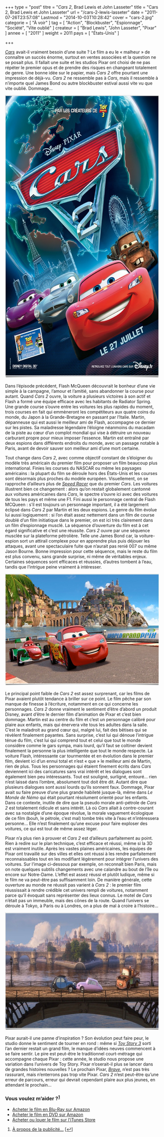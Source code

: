 +++
type = "post"
titre = "<em>Cars 2</em>, Brad Lewis et John Lasseter"
title = "Cars 2, Brad Lewis et John Lasseter"
url = "/cars-2-lewis-lasseter"
date = "2011-07-26T23:57:08"
Lastmod = "2014-10-03T10:28:42"
cover = "cars-2.jpg"
categorie = [ "À voir" ]
tag = [ "Action", "Blockbuster", "Espionnage", "Société", "Vite oublié" ]
createur = [ "Brad Lewis", "John Lasseter", "Pixar" ]
annee = [ "2011" ]
weight = 2011
pays = [ "États-Unis" ]

+++

<p><em><a href="http://voiretmanger.fr/2011/07/25/cars-pixar/">Cars</a></em> avait-il vraiment besoin d&rsquo;une suite ? Le film a eu le &laquo;&nbsp;malheur&nbsp;&raquo; de connaître un succès énorme, surtout en ventes associées et la question ne se posait plus. Il fallait une suite et les studios Pixar ont choisi de ne pas répéter le premier opus et de prendre des risques en changeant totalement de genre. Une bonne idée sur le papier, mais <em>Cars 2</em> offre pourtant une impression de déjà-vu. <em>Cars 2</em> ne ressemble pas à <em>Cars</em>, mais il ressemble à n&rsquo;importe quel James Bond ou autre blockbuster estival aussi vite vu que vite oublié. Dommage…</p>
<div style="text-align: center;"><a href="http://www.allocine.fr/film/fichefilm_gen_cfilm=135530.html"><img class="aligncenter" style="border-style: initial; border-color: initial; border-width: 0px;" src="cars-2-pixar.jpg" alt="Cars 2 pixar" width="690" height="925" border="0" /></a></div>
<p>Dans l&rsquo;épisode précédent, Flash McQueen découvrait le bonheur d&rsquo;une vie simple à la campagne, l&rsquo;amour et l&rsquo;amitié, sans abandonner la course pour autant. Quand <em>Cars 2</em> ouvre, la voiture a plusieurs victoires à son actif et Flash a formé une équipe efficace avec les habitants de Radiator Spring. Une grande course s&rsquo;ouvre entre les voitures les plus rapides du moment, trois courses en fait qui emmèneront les compétiteurs aux quatre coins du monde, du Japon à la Grande-Bretagne en passant par l&rsquo;Italie. Martin, dépanneuse qui est aussi le meilleur ami de Flash, accompagne ce dernier sur les pistes. Sa maladresse légendaire l&rsquo;éloigne néanmoins du macadam de la piste au cœur d&rsquo;un complot mondial qui vise à détruire un nouveau carburant propre pour mieux imposer l&rsquo;essence. Martin est entraîné par deux espions dans différents endroits du monde, avec un passage notable à Paris, avant de devoir sauver son meilleur ami d&rsquo;une mort certaine.</p>
<p>Tout change dans <em>Cars 2</em>, avec comme objectif constant de s&rsquo;éloigner du modèle très américain du premier film pour proposer un film beaucoup plus international. Finies les courses du NASCAR ou même les paysages américains : la plupart du film se déroule hors des États-Unis et les courses sont désormais plus proches du modèle européen. Visuellement, on se rapproche d&rsquo;ailleurs plus de <em><a href="http://voiretmanger.fr/2011/03/08/speed-racer-wachowski/">Speed Racer</a></em> que du premier <em>Cars</em>. Les voitures illustrent bien ce changement : alors qu&rsquo;on restait globalement cantonné aux voitures américaines dans <em>Cars</em>, le spectre s&rsquo;ouvre ici avec des voitures de tous les pays et même une F1. Fini aussi le personnage central de Flash MCQueen : s&rsquo;il est toujours un personnage important, il a été largement éclipsé dans <em>Cars 2</em> par Martin et les deux espions. Le genre du film évolue lui aussi logiquement : si l&rsquo;on était assez nettement dans un film de course doublé d&rsquo;un film initiatique dans le premier, on est ici très clairement dans un film d&rsquo;espionnage musclé. La séquence d&rsquo;ouverture du film est à cet égard significative et c&rsquo;est une réussite. <em>Cars 2</em> ouvre par une séquence musclée sur la plateforme pétrolière. Telle une James Bond car, la voiture-espion sort un attirail complexe pour en apprendre plus puis déjouer les attaques, avant une spectaculaire fuite que n&rsquo;aurait pas renié 007 ou même Jason Bourne. Bonne impression pour cette séquence, mais le reste du film est plus convenu, sans grande surprise, ni même de véritables enjeux. Certaines séquences sont efficaces et réussies, d&rsquo;autres tombent à l&rsquo;eau, tandis que l&rsquo;intrigue peine vraiment à intéresser.</p>
<div style="text-align: center;"><img class="aligncenter" style="border-style: initial; border-color: initial; border-width: 0px;" src="pixar-cars-2.jpg" alt="Pixar cars 2" width="690" height="366" border="0" /></div>
<p>Le principal point faible de <em>Cars 2</em> est assez surprenant, car les films de Pixar avaient plutôt tendance à briller sur ce point. Le film pêche par son manque de finesse à l&rsquo;écriture, notamment en ce qui concerne les personnages. <em>Cars 2</em> donne vraiment le sentiment d&rsquo;être d&rsquo;abord un produit Disney, avant d&rsquo;être le dernier film d&rsquo;animation de Pixar et c&rsquo;est bien dommage. Martin est au centre du film et c&rsquo;est un personnage calibré pour plaire aux enfants, mais qui énervera vite tous les adultes dans la salle. C&rsquo;est le maladroit au grand cœur qui, malgré lui, fait des bêtises qui se révèlent finalement payantes. Sans surprise, c&rsquo;est lui qui dénoue l&rsquo;intrigue ténue du film, c&rsquo;est lui qui comprend tout et celui que tout le monde considère comme le gars sympa, mais lourd, qu&rsquo;il faut se coltiner devient finalement la personne la plus intelligente que tout le monde respecte. La voiture Flash, intéressante car tourmentée et en évolution dans le premier film, devient ici d&rsquo;un ennui total et n&rsquo;est &laquo;&nbsp;que&nbsp;&raquo; le meilleur ami de Martin, rien de plus. Tous les personnages qui étaient finement écrits dans <em>Cars</em> deviennent ici des caricatures sans vrai intérêt et les dialogues sont également bien peu intéressants. Tout est souligné, surligné, entouré… rien n&rsquo;est laissé dans l&rsquo;ombre, absolument tout doit être dit. Autant dire que plusieurs dialogues sont aussi lourds qu&rsquo;ils sonnent faux. Dommage, Pixar avait su faire preuve d&rsquo;une plus grande habileté jusque-là, même dans <em>Le Monde de Némo</em> qui était pourtant résolument orienté pour les enfants. Dans ce contexte, inutile de dire que la pseudo morale anti-pétrole de <em>Cars 2</em> est totalement ridicule et sans intérêt. Là où <em>Cars</em> allait à contre-courant avec sa nostalgie d&rsquo;une époque révolue, la morale vaguement écologique de ce film (bouh, le pétrole, c&rsquo;est mal) tombe très vite à l&rsquo;eau et n&rsquo;intéressera personne… Elle n&rsquo;est finalement qu&rsquo;une excuse pour faire exploser des voitures, ce qui est tout de même assez léger.</p>
<p>Pixar n&rsquo;a plus rien à prouver et <em>Cars 2</em> est d&rsquo;ailleurs parfaitement au point. Rien à redire sur le plan technique, c&rsquo;est efficace et réussi, même si la 3D est vraiment inutile. Après les vastes plaines américaines, les équipes de Pixar ont travaillé sur des villes et elles ont réussi à les rendre parfaitement reconnaissables tout en les modifiant légèrement pour intégrer l&rsquo;univers des voitures. Sur l&rsquo;image ci-dessous par exemple, on reconnaît bien Paris, mais on note quelques subtils changements avec une calandre au bout de l&rsquo;île ou encore sur Notre-Dame. L&rsquo;effet est assez réussi et plutôt ludique, même si le film ne va peut-être pas suffisamment loin. De manière générale, cette ouverture au monde ne réussit pas varient à <em>Cars 2</em> : le premier film réussissait à rendre crédible cet univers rempli de voitures, notamment parce qu&rsquo;il évoquait sans représenter des lieux connus. Le motel de <em>Cars</em> n&rsquo;était pas un immeuble, mais des cônes de la route. Quand l&rsquo;univers se déroule à Tokyo, à Paris ou à Londres, on a plus de mal à croire à l&rsquo;histoire…</p>
<div style="text-align: center;"><img class="aligncenter" style="border-style: initial; border-color: initial; border-width: 0px;" src="cars-2-pixar-2011.jpg" alt="Cars 2 pixar 2011" width="690" height="385" border="0" /></div>
<p>Pixar aurait-il une panne d&rsquo;inspiration ? Son évolution peut faire peur, le studio donne le sentiment de tourner en rond : même si <em><a href="http://voiretmanger.fr/2010/06/25/toy-story-3-pixar/">Toy Story 3</a></em> sorti l&rsquo;an dernier restait un grand film, le manque d&rsquo;idées neuves commencent à se faire sentir. Le pire est peut-être le traditionnel court-métrage qui accompagne chaque Pixar : cette année, le studio nous propose une variation dans l&rsquo;univers de Toy Story. Pixar n&rsquo;oserait-il plus se lancer dans de grandes histoires nouvelles ? Le prochain Pixar, <em><a href="http://www.allocine.fr/film/fichefilm_gen_cfilm=135528.html">Brave</a></em>, n&rsquo;est pas très rassurant, mais n&rsquo;enterrons pas trop vite Pixar. <em>Cars 2</em> n&rsquo;est peut-être qu&rsquo;une erreur de parcours, erreur qui devrait cependant plaire aux plus jeunes, en attendant le prochain…</p>
<div class="amazon">
<h3>Vous voulez m&rsquo;aider ?<sup><a href="#footnote_0_4985" id="identifier_0_4985" class="footnote-link footnote-identifier-link" title="&Agrave; propos de la publicit&eacute;&hellip;">1</a></sup></h3>
<ul>
<li><a href="http://www.amazon.fr/gp/product/B00504TCD2/ref=as_li_ss_tl?ie=UTF8&tag=leblogdenic07-21&linkCode=as2&camp=1642&creative=19458&creativeASIN=B00504TCD2">Acheter le film en Blu-Ray sur Amazon</a></li>
<li><a href="http://www.amazon.fr/gp/product/B00504TCCI/ref=as_li_ss_tl?ie=UTF8&tag=leblogdenic07-21&linkCode=as2&camp=1642&creative=19458&creativeASIN=B00504TCCI">Acheter le film en DVD sur Amazon</a></li>
<li><a href="https://itunes.apple.com/fr/movie/cars-2/id458876800">Acheter ou louer le film sur l&rsquo;iTunes Store</a></li>
</ul>
</div>
<ol class="footnotes"><li id="footnote_0_4985" class="footnote"><a href="http://voiretmanger.fr/soutien/">À propos de la publicité…</a> [<a href="#identifier_0_4985" class="footnote-link footnote-back-link">&#8617;</a>]</li></ol>
